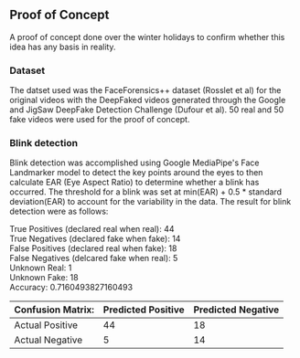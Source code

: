 ## Proof of Concept

A proof of concept done over the winter holidays to confirm whether this idea has any basis in reality.

### Dataset

The datset used was the FaceForensics++ dataset (Rosslet et al) for the original videos with the DeepFaked videos generated through the Google and JigSaw DeepFake Detection Challenge (Dufour et al). 50 real and 50 fake videos were used for the proof of concept.

### Blink detection

Blink detection was accomplished using Google MediaPipe's Face Landmarker model to detect the key points around the eyes to then calculate EAR (Eye Aspect Ratio) to determine whether a blink has occurred. The threshold for a blink was set at min(EAR) + 0.5 * standard deviation(EAR) to account for the variability in the data. The result for blink detection were as follows:

True Positives (declared real when real): 44  
True Negatives (declared fake when fake): 14  
False Positives (declared real when fake): 18  
False Negatives (delcared fake when real): 5  
Unknown Real: 1  
Unknown Fake: 18  
Accuracy: 0.7160493827160493

| Confusion Matrix: | Predicted Positive | Predicted Negative |
|-|-|-|
| Actual Positive | 44  | 18 |
| Actual Negative | 5   | 14 |